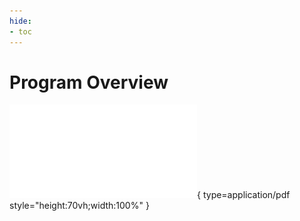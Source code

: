 ```yaml
---
hide:
- toc
---
```


<style>
    .md-typeset h1 {
        display: none;
    }
    .md-content__button {
        display: none;
    }
</style>

# Program Overview

![inc3-objectives](objectives.pdf){ type=application/pdf style="height:70vh;width:100%" }
